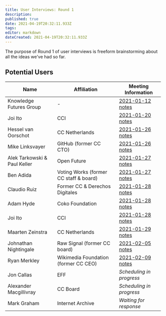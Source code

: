 ```yaml
---
title: User Interviews: Round 1
description: 
published: true
date: 2021-04-19T20:32:11.933Z
tags: 
editor: markdown
dateCreated: 2021-04-19T20:32:11.933Z
---
```


The purpose of Round 1 of user interviews is freeform brainstorming about all the ideas we've had so far.

## Potential Users

| Name                         | Affiliation                            | Meeting Information                           |
|------------------------------|----------------------------------------|-----------------------------------------------|
| Knowledge Futures Group      | -                                      | [2021-01-12 notes](2021-01-12-kfg.md)         |
| Joi Ito                      | CCI                                    | [2021-01-20 notes](2021-01-20-joi.md)         |
| Hessel van Oorschot          | CC Netherlands                         | [2021-01-26 notes](2021-01-26-hessel.md)      |
| Mike Linksvayer              | GitHub (former CC CTO)                 | [2021-01-26 notes](2021-01-26-mike.md)        |
| Alek Tarkowski & Paul Keller | Open Future                            | [2021-01-27 notes](2021-01-27-open-future.md) |
| Ben Adida                    | Voting Works (former CC staff & board) | [2021-01-27 notes](2021-01-27-ben.md)         |
| Claudio Ruiz                 | Former CC & Derechos Digitales         | [2021-01-28 notes](2021-01-28-claudio.md)     |
| Adam Hyde                    | Coko Foundation                        | [2021-01-28 notes](2021-01-28-adam.md)        |
| Joi Ito                      | CCI                                    | [2021-01-28 notes](2021-01-28-joi.md)         |
| Maarten Zeinstra             | CC Netherlands                         | [2021-01-29 notes](2021-01-29-maarten.md)     |
| Johnathan Nightingale        | Raw Signal (former CC board)           | [2021-02-05 notes](2021-02-05-johnathan.md)   |
| Ryan Merkley                 | Wikimedia Foundation (former CC CEO)   | [2021-02-09 notes](2021-02-09-ryan.md)        |
| Jon Callas                   | EFF                                    | *Scheduling in progress*                      |
| Alexander Macgillivray       | CC Board                               | *Scheduling in progress*                      |
| Mark Graham                  | Internet Archive                       | *Waiting for response*                        |
